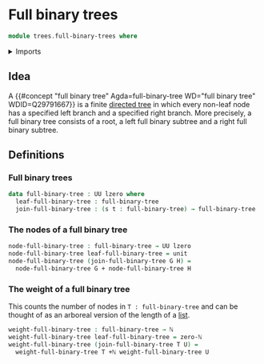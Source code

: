# Full binary trees

```agda
module trees.full-binary-trees where
```

<details><summary>Imports</summary>

```agda
open import elementary-number-theory.addition-natural-numbers
open import elementary-number-theory.natural-numbers

open import foundation.unit-type
open import foundation.universe-levels

open import foundation-core.coproduct-types
```

</details>

## Idea

A
{{#concept "full binary tree" Agda=full-binary-tree WD="full binary tree" WDID=Q29791667}}
is a finite [directed tree](trees.directed-trees.md) in which every non-leaf
node has a specified left branch and a specified right branch. More precisely, a
full binary tree consists of a root, a left full binary subtree and a right full
binary subtree.

## Definitions

### Full binary trees

```agda
data full-binary-tree : UU lzero where
  leaf-full-binary-tree : full-binary-tree
  join-full-binary-tree : (s t : full-binary-tree) → full-binary-tree
```

### The nodes of a full binary tree

```agda
node-full-binary-tree : full-binary-tree → UU lzero
node-full-binary-tree leaf-full-binary-tree = unit
node-full-binary-tree (join-full-binary-tree G H) =
  node-full-binary-tree G + node-full-binary-tree H
```

### The weight of a full binary tree

This counts the number of nodes in `T : full-binary-tree` and can be thought of
as an arboreal version of the length of a [list](lists.lists.md).

```agda
weight-full-binary-tree : full-binary-tree → ℕ
weight-full-binary-tree leaf-full-binary-tree = zero-ℕ
weight-full-binary-tree (join-full-binary-tree T U) =
  weight-full-binary-tree T +ℕ weight-full-binary-tree U
```
